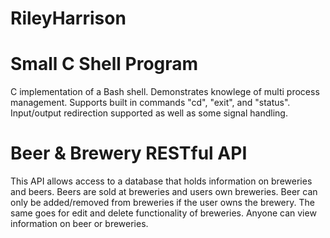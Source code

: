 # RileyHarrison

# Small C Shell Program
C implementation of a Bash shell.  Demonstrates knowlege of multi process management.  Supports built in commands "cd", "exit", and "status". Input/output redirection supported as well as some signal handling.

# Beer & Brewery RESTful API
This API allows access to a database that holds information on breweries and beers.  Beers are sold at breweries and users own breweries.  Beer can only be added/removed from breweries if the user owns the brewery.  The same goes for edit and delete functionality of breweries.  Anyone can view information on beer or breweries.
